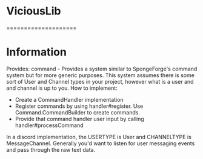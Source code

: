 # ViciousLib
====================

# Information
Provides:
command - Provides a system similar to SpongeForge's command system but for more generic purposes. This system assumes there is some sort of User and Channel types in your project, however what is a user and and channel is up to you.
How to implement:
- Create a CommandHandler implementation
- Register commands by using handler#register. Use Command.CommandBuilder to create commands.
- Provide that command handler user input by calling handler#processCommand

In a discord implementation, the USERTYPE is User and CHANNELTYPE is MessageChannel. Generally you'd want to listen for user messaging events and pass through the raw text data.

